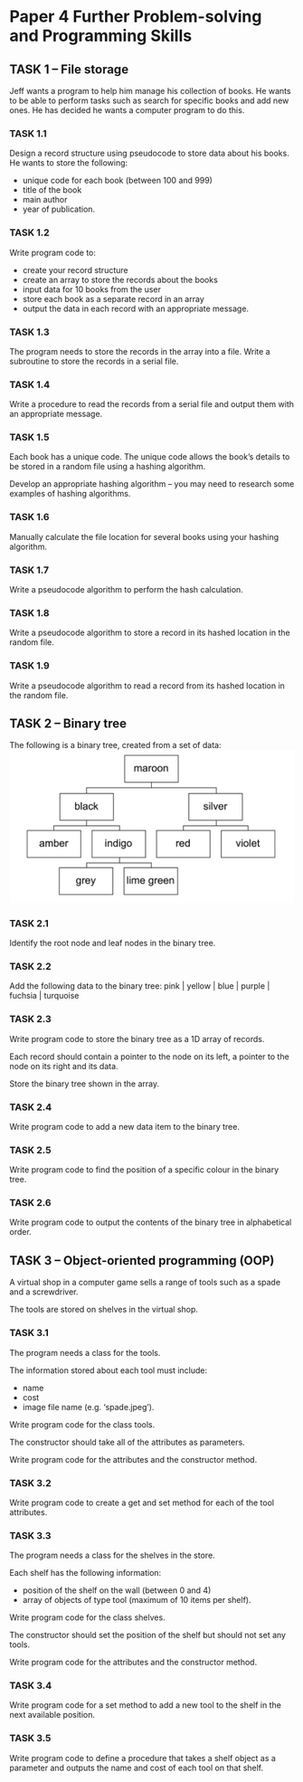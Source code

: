 # Paper 4 Further Problem-solving and Programming Skills
## TASK 1 – File storage

Jeff wants a program to help him manage his collection of books. He wants to be able to perform tasks such as search for specific books and add new ones. He has decided he wants a computer program to do this.  

### TASK 1.1
Design a record structure using pseudocode to store data about his books.  
He wants to store the following:  
* unique code for each book (between 100 and 999)
* title of the book
* main author
* year of publication.  

### TASK 1.2
Write program code to:  
* create your record structure
* create an array to store the records about the books
* input data for 10 books from the user
* store each book as a separate record in an array
* output the data in each record with an appropriate message.  

### TASK 1.3
The program needs to store the records in the array into a file.
Write a subroutine to store the records in a serial file.  

### TASK 1.4
Write a procedure to read the records from a serial file and output them with an appropriate message.  

### TASK 1.5
Each book has a unique code. The unique code allows the book’s details to be stored in a random file using a hashing algorithm.  
  
Develop an appropriate hashing algorithm – you may need to research some examples of hashing algorithms.

### TASK 1.6
Manually calculate the file location for several books using your hashing algorithm.

### TASK 1.7
Write a pseudocode algorithm to perform the hash calculation.  

### TASK 1.8
Write a pseudocode algorithm to store a record in its hashed location in the random file.  

### TASK 1.9
Write a pseudocode algorithm to read a record from its hashed location in the random file.  

## TASK 2 – Binary tree
The following is a binary tree, created from a set of data:
![task 2 binary tree](task2binarytree.png)

### TASK 2.1
Identify the root node and leaf nodes in the binary tree.  

### TASK 2.2
Add the following data to the binary tree:
pink  | yellow  | blue  | purple  | fuchsia  | turquoise

### TASK 2.3
Write program code to store the binary tree as a 1D array of records.  
  
Each record should contain a pointer to the node on its left, a pointer to the node on its right and its data.  

Store the binary tree shown in the array.

### TASK 2.4 
Write program code to add a new data item to the binary tree.

### TASK 2.5
Write program code to find the position of a specific colour in the binary tree.

### TASK 2.6
Write program code to output the contents of the binary tree in alphabetical order.

## TASK 3 – Object-oriented programming (OOP)
A virtual shop in a computer game sells a range of tools such as a spade and a screwdriver.  

The tools are stored on shelves in the virtual shop.

### TASK 3.1 
The program needs a class for the tools.  

The information stored about each tool must include:
* name
* cost
* image file name (e.g. ‘spade.jpeg’).  

Write program code for the class tools.  

The constructor should take all of the attributes as parameters.

Write program code for the attributes and the constructor method.

### TASK 3.2
Write program code to create a get and set method for each of the tool attributes. 

### TASK 3.3
The program needs a class for the shelves in the store.  

Each shelf has the following information:
* position of the shelf on the wall (between 0 and 4)
* array of objects of type tool (maximum of 10 items per shelf).

Write program code for the class shelves.

The constructor should set the position of the shelf but should not set any tools.

Write program code for the attributes and the constructor method.

### TASK 3.4
Write program code for a set method to add a new tool to the shelf in the next available position. 

### TASK 3.5
Write program code to define a procedure that takes a shelf object as a parameter and outputs the name and cost of each tool on that shelf.